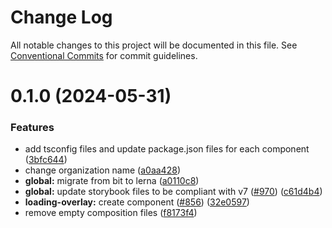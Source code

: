 # Change Log

All notable changes to this project will be documented in this file.
See [Conventional Commits](https://conventionalcommits.org) for commit guidelines.

# 0.1.0 (2024-05-31)

### Features

- add tsconfig files and update package.json files for each component ([3bfc644](https://github.com/CarlsbergGBS/cx-component-library/commit/3bfc644e1cfc9dbb7cf7a0469e25fce055b53240))
- change organization name ([a0aa428](https://github.com/CarlsbergGBS/cx-component-library/commit/a0aa428f43138af5707a3ff4c0e36b7c056f02e6))
- **global:** migrate from bit to lerna ([a0110c8](https://github.com/CarlsbergGBS/cx-component-library/commit/a0110c8831370dc762c193b17cc593eed381f990))
- **global:** update storybook files to be compliant with v7 ([#970](https://github.com/CarlsbergGBS/cx-component-library/issues/970)) ([c61d4b4](https://github.com/CarlsbergGBS/cx-component-library/commit/c61d4b40a0755becf942ad3f28758a159f8c54e4))
- **loading-overlay:** create component ([#856](https://github.com/CarlsbergGBS/cx-component-library/issues/856)) ([32e0597](https://github.com/CarlsbergGBS/cx-component-library/commit/32e05974e0240b4d317183900469b2abf0a957e3))
- remove empty composition files ([f8173f4](https://github.com/CarlsbergGBS/cx-component-library/commit/f8173f4a2ecbf80bb7b6ffe848c023ae31819c2d))
